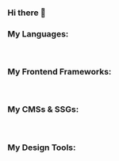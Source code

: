 ### Hi there 👋

<!--
**Trezzon/trezzon** is a ✨ _special_ ✨ repository because its `README.md` (this file) appears on your GitHub profile.

Here are some ideas to get you started:

- 🔭 I’m currently working on ...
- 🌱 I’m currently learning ...
- 👯 I’m looking to collaborate on ...
- 🤔 I’m looking for help with ...
- 💬 Ask me about ...
- 📫 How to reach me: ...
- 😄 Pronouns: ...
- ⚡ Fun fact: ...
-->

### My Languages:
![<html>](https://img.shields.io/badge/HTML5-E34F26?style=plastic&logo=html5&logoColor=ffffff)
![<css>](https://img.shields.io/badge/CSS3-1572B6?style=plastic&logo=css3&logoColor=ffffff)
![<sass>](https://img.shields.io/badge/Sass-CC6699?style=plastic&logo=sass&logoColor=ffffff)
![<javascript>](https://img.shields.io/badge/Javascript-F7DF1E?style=plastic&logo=javascript&logoColor=000000)
![<typescript>](https://img.shields.io/badge/Typescript-3178C6?style=plastic&logo=typescript&logoColor=ffffff)
![<php>](https://img.shields.io/badge/PHP-777BB4?style=plastic&logo=php&logoColor=ffffff)
![<mysql>](https://img.shields.io/badge/MySQL-4479A1?style=plastic&logo=mysql&logoColor=ffffff)
![<python>](https://img.shields.io/badge/Python-3776AB?style=plastic&logo=python&logoColor=ffff00)

### My Frontend Frameworks: 
![<react>](https://img.shields.io/badge/React-61DAFB?style=plastic&logo=react&logoColor=000000)
![<next>](https://img.shields.io/badge/NextJS-000000?style=plastic&logo=nextdotjs&logoColor=ffffff)
![<vue>](https://img.shields.io/badge/VueJS-4FC08D?style=plastic&logo=vuedotjs&logoColor=000000)
![<nuxt>](https://img.shields.io/badge/NuxtJS-00DC82?style=plastic&logo=nuxtdotjs&logoColor=000000)
![<jquery>](https://img.shields.io/badge/jQuery-0769AD?style=plastic&logo=jquery&logoColor=ffffff)
![<tailwind>](https://img.shields.io/badge/TailwindCSS-06B6D4?style=plastic&logo=tailwindcss&logoColor=ffffff)
![<bootstrap>](https://img.shields.io/badge/Bootstrap-7952B3?style=plastic&logo=bootstrap&logoColor=ffffff)

### My CMSs & SSGs:
![<wordpress>](https://img.shields.io/badge/WordPress-21759B?style=plastic&logo=wordpress&logoColor=ffffff)
![<joomla>](https://img.shields.io/badge/Joomla-5091CD?style=plastic&logo=joomla&logoColor=ffffff)
![<astro>](https://img.shields.io/badge/Astro-BC52EE?style=plastic&logo=astro&logoColor=ffffff)
![<hugo>](https://img.shields.io/badge/Hugo-FF4088?style=plastic&logo=hugo&logoColor=ffffff)

### My Design Tools:
![<figma>](https://img.shields.io/badge/Figma-F24E1E?style=plastic&logo=figma&logoColor=ffffff)
![<inkscape>](https://img.shields.io/badge/Inkscape-000000?style=plastic&logo=inkscape&logoColor=ffffff)
![<photoshop>](https://img.shields.io/badge/Photoshop-31A8FF?style=plastic&logo=adobephotoshop&logoColor=ffffff)
![<photopea>](https://img.shields.io/badge/Photopea-18A497?style=plastic&logo=photopea&logoColor=ffffff)
![<illustrator>](https://img.shields.io/badge/Illustrator-FF9A00?style=plastic&logo=adobeillustrator&logoColor=ffffff)
![<krita>](https://img.shields.io/badge/Krita-3BABFF?style=plastic&logo=krita&logoColor=ffffff)
